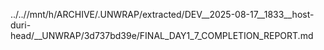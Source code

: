 ../..//mnt/h/ARCHIVE/.UNWRAP/extracted/DEV__2025-08-17__1833__host-duri-head/__UNWRAP/3d737bd39e/FINAL_DAY1_7_COMPLETION_REPORT.md